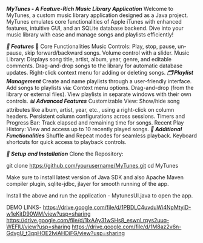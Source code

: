 ***MyTunes - A Feature-Rich Music Library Application***
Welcome to MyTunes, a custom music library application designed as a Java project. MyTunes emulates core functionalities of Apple iTunes with enhanced features, intuitive GUI, and an SQLite database backend. Dive into your music library with ease and manage songs and playlists efficiently!

***🌟 Features***
🎵 Core Functionalities
Music Controls:
Play, stop, pause, un-pause, skip forward/backward songs.
Volume control with a slider.
Music Library:
Displays song title, artist, album, year, genre, and editable comments.
Drag-and-drop songs to the library for automatic database updates.
Right-click context menu for adding or deleting songs.
***🗂️ Playlist Management***
Create and name playlists through a user-friendly interface.
Add songs to playlists via:
Context menu options.
Drag-and-drop (from the library or external files).
View playlists in separate windows with their own controls.
***📊 Advanced Features***
Customizable View:
Show/hide song attributes like album, artist, year, etc., using a right-click on column headers.
Persistent column configurations across sessions.
Timers and Progress Bar:
Track elapsed and remaining time for songs.
Recent Play History:
View and access up to 10 recently played songs.
***🔄 Additional Functionalities***
Shuffle and Repeat modes for seamless playback.
Keyboard shortcuts for quick access to playback controls.

***🧰 Setup and Installation***
Clone the Repository:

git clone https://github.com/yourusername/MyTunes.git
cd MyTunes

Make sure to install latest version of Java SDK and also Apache Maven compiler plugin, sqlite-jdbc, jlayer for smooth running of the app.

Install the above and run the application - MytunesUI.java to open the app.

DEMO LINKS-
https://drive.google.com/file/d/1PBDLC4uvduWi4NpMtyiD-w1eKjtD90WM/view?usp=sharing
https://drive.google.com/file/d/1lxAAy31wSHs8_eswnLrpys2uuq-WEFlU/view?usp=sharing
https://drive.google.com/file/d/1M8az2v6n-GdvgU_t3qpHOE2IviAHDiFG/view?usp=sharing
